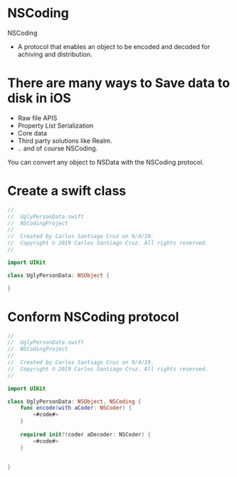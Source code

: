 # NSCoding

NSCoding 

- A protocol that enables an object to be encoded and decoded for achiving and distribution.

# There are many ways to Save data to disk in iOS

- Raw file APIS
- Property List Serialization
- Core data
- Third party solutions like Realm.
- .. and of course NSCoding.

You can convert any object to NSData with the NSCoding protocol.

# Create a swift class 

``` swift
//
//  UglyPersonData.swift
//  NSCodingProject
//
//  Created by Carlos Santiago Cruz on 9/4/19.
//  Copyright © 2019 Carlos Santiago Cruz. All rights reserved.
//

import UIKit

class UglyPersonData: NSObject {

}
```

# Conform NSCoding protocol

``` swift
//
//  UglyPersonData.swift
//  NSCodingProject
//
//  Created by Carlos Santiago Cruz on 9/4/19.
//  Copyright © 2019 Carlos Santiago Cruz. All rights reserved.
//

import UIKit

class UglyPersonData: NSObject, NSCoding {
    func encode(with aCoder: NSCoder) {
        <#code#>
    }
    
    required init?(coder aDecoder: NSCoder) {
        <#code#>
    }
    

}
```



